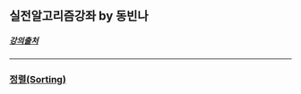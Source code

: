 ## __실전알고리즘강좌 by 동빈나__
##### [강의출처](https://www.youtube.com/playlist?list=PLRx0vPvlEmdDHxCvAQS1_6XV4deOwfVrz)
____

### [정렬(Sorting)](https://github.com/RyuYS-17/StudyAlgorithm/tree/main/%EB%82%98%EB%8F%99%EB%B9%88_%EC%8B%A4%EC%A0%84%EC%95%8C%EA%B3%A0%EB%A6%AC%EC%A6%98%EA%B0%95%EC%A2%8C/%EC%A0%95%EB%A0%AC)
